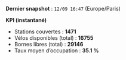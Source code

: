 **Dernier snapshot** : `12/09 16:47` (Europe/Paris)

**KPI (instantané)**

- Stations couvertes : **1471**
- Vélos disponibles (total) : **16755**
- Bornes libres (total) : **29146**
- Taux moyen d’occupation : **35.1 %**
